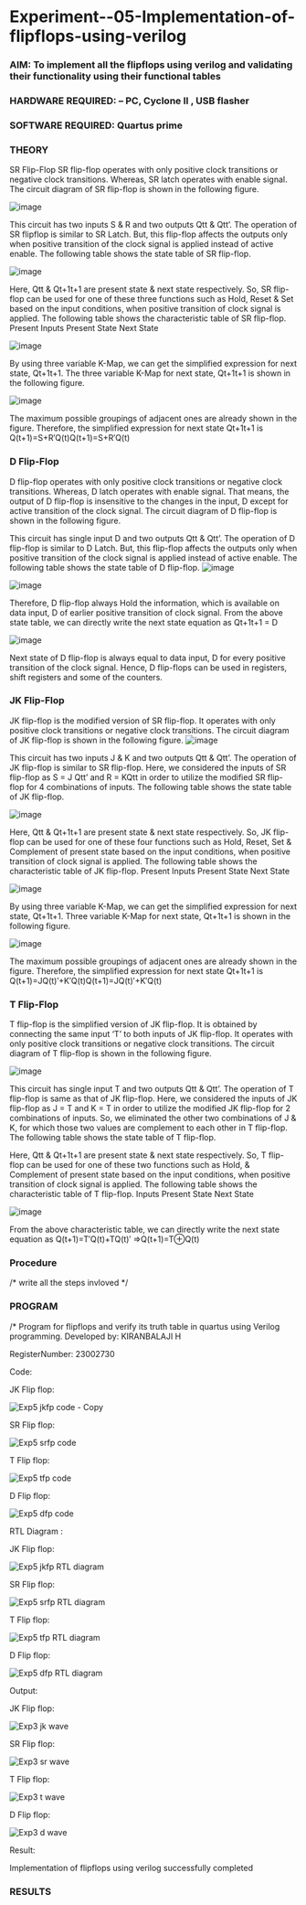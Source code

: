 # Experiment--05-Implementation-of-flipflops-using-verilog
### AIM: To implement all the flipflops using verilog and validating their functionality using their functional tables
### HARDWARE REQUIRED:  – PC, Cyclone II , USB flasher
### SOFTWARE REQUIRED:   Quartus prime
### THEORY 
SR Flip-Flop
SR flip-flop operates with only positive clock transitions or negative clock transitions. Whereas, SR latch operates with enable signal. The circuit diagram of SR flip-flop is shown in the following figure.

![image](https://user-images.githubusercontent.com/36288975/167910294-bb550548-b1dc-4cba-9044-31d9037d476b.png)

 
This circuit has two inputs S & R and two outputs Qtt & Qtt’. The operation of SR flipflop is similar to SR Latch. But, this flip-flop affects the outputs only when positive transition of the clock signal is applied instead of active enable.
The following table shows the state table of SR flip-flop.


![image](https://user-images.githubusercontent.com/36288975/167910648-ced88e69-869c-42e2-9718-a285a3902446.png)


Here, Qtt & Qt+1t+1 are present state & next state respectively. So, SR flip-flop can be used for one of these three functions such as Hold, Reset & Set based on the input conditions, when positive transition of clock signal is applied. The following table shows the characteristic table of SR flip-flop.
Present Inputs	Present State	Next State


![image](https://user-images.githubusercontent.com/36288975/167908180-5fc9d589-1cb5-41f5-b2c8-927e04f5f387.png)

By using three variable K-Map, we can get the simplified expression for next state, Qt+1t+1. The three variable K-Map for next state, Qt+1t+1 is shown in the following figure.

![image](https://user-images.githubusercontent.com/36288975/167908214-25b30a54-db20-4bcb-9385-5f93a1982a09.png)

 
The maximum possible groupings of adjacent ones are already shown in the figure. Therefore, the simplified expression for next state Qt+1t+1 is
Q(t+1)=S+R′Q(t)Q(t+1)=S+R′Q(t)


### D Flip-Flop
D flip-flop operates with only positive clock transitions or negative clock transitions. Whereas, D latch operates with enable signal. That means, the output of D flip-flop is insensitive to the changes in the input, D except for active transition of the clock signal. The circuit diagram of D flip-flop is shown in the following figure.
 
This circuit has single input D and two outputs Qtt & Qtt’. The operation of D flip-flop is similar to D Latch. But, this flip-flop affects the outputs only when positive transition of the clock signal is applied instead of active enable.
The following table shows the state table of D flip-flop.
![image](https://user-images.githubusercontent.com/36288975/167908342-e03f0cbb-5958-43bb-b74a-5e3ec2341675.png)

![image](https://user-images.githubusercontent.com/36288975/167910325-aeef0739-0a54-40e2-bebd-6f5fa0cad10e.png)



Therefore, D flip-flop always Hold the information, which is available on data input, D of earlier positive transition of clock signal. From the above state table, we can directly write the next state equation as
Qt+1t+1 = D



![image](https://user-images.githubusercontent.com/36288975/167908850-d39d07ba-7f9d-490a-b9f2-274e189fd047.png)

Next state of D flip-flop is always equal to data input, D for every positive transition of the clock signal. Hence, D flip-flops can be used in registers, shift registers and some of the counters.


### JK Flip-Flop
JK flip-flop is the modified version of SR flip-flop. It operates with only positive clock transitions or negative clock transitions. The circuit diagram of JK flip-flop is shown in the following figure.
![image](https://user-images.githubusercontent.com/36288975/167910378-d2d984a7-2815-4d17-8c41-ee4bdf59ec24.png) 

 
This circuit has two inputs J & K and two outputs Qtt & Qtt’. The operation of JK flip-flop is similar to SR flip-flop. Here, we considered the inputs of SR flip-flop as S = J Qtt’ and R = KQtt in order to utilize the modified SR flip-flop for 4 combinations of inputs.
The following table shows the state table of JK flip-flop.


![image](https://user-images.githubusercontent.com/36288975/167908575-59c35afb-50d3-46a2-888c-47478a3179d5.png)

Here, Qtt & Qt+1t+1 are present state & next state respectively. So, JK flip-flop can be used for one of these four functions such as Hold, Reset, Set & Complement of present state based on the input conditions, when positive transition of clock signal is applied. The following table shows the characteristic table of JK flip-flop.
Present Inputs	Present State	Next State

![image](https://user-images.githubusercontent.com/36288975/167908664-c854ffe9-0bd3-44c2-bfa6-e53928181c69.png)


By using three variable K-Map, we can get the simplified expression for next state, Qt+1t+1. Three variable K-Map for next state, Qt+1t+1 is shown in the following figure.
 
 
 ![image](https://user-images.githubusercontent.com/36288975/167908688-fa93c3e9-8323-4864-947d-c11d163d5a90.png)

The maximum possible groupings of adjacent ones are already shown in the figure. Therefore, the simplified expression for next state Qt+1t+1 is
Q(t+1)=JQ(t)′+K′Q(t)Q(t+1)=JQ(t)′+K′Q(t)



### T Flip-Flop
T flip-flop is the simplified version of JK flip-flop. It is obtained by connecting the same input ‘T’ to both inputs of JK flip-flop. It operates with only positive clock transitions or negative clock transitions. The circuit diagram of T flip-flop is shown in the following figure.

![image](https://user-images.githubusercontent.com/36288975/167911534-5f3c445d-bc68-46e2-9a9c-7efce5febc60.png)



This circuit has single input T and two outputs Qtt & Qtt’. The operation of T flip-flop is same as that of JK flip-flop. Here, we considered the inputs of JK flip-flop as J = T and K = T in order to utilize the modified JK flip-flop for 2 combinations of inputs. So, we eliminated the other two combinations of J & K, for which those two values are complement to each other in T flip-flop.
The following table shows the state table of T flip-flop.



Here, Qtt & Qt+1t+1 are present state & next state respectively. So, T flip-flop can be used for one of these two functions such as Hold, & Complement of present state based on the input conditions, when positive transition of clock signal is applied. The following table shows the characteristic table of T flip-flop.
Inputs	Present State	Next State


![image](https://user-images.githubusercontent.com/36288975/167909015-53aa9450-3f28-4202-887a-79d88228f8a0.png)

From the above characteristic table, we can directly write the next state equation as
Q(t+1)=T′Q(t)+TQ(t)′
⇒Q(t+1)=T⊕Q(t)

### Procedure
/* write all the steps invloved */



### PROGRAM 
/*
Program for flipflops  and verify its truth table in quartus using Verilog programming.
Developed by: KIRANBALAJI H

RegisterNumber:  23002730

Code:

JK Flip flop:

![Exp5 jkfp code - Copy](https://github.com/KiranbalajiH/Experiment--05-Implementation-of-flipflops-using-verilog/assets/149135475/7b8b849b-9036-499a-b371-d715aac59a2e)

SR Flip flop:

![Exp5 srfp code](https://github.com/KiranbalajiH/Experiment--05-Implementation-of-flipflops-using-verilog/assets/149135475/37dbeb7f-6a14-4efe-a3a7-32ba1dabeffb)

T Flip flop:

![Exp5 tfp code](https://github.com/KiranbalajiH/Experiment--05-Implementation-of-flipflops-using-verilog/assets/149135475/4bc17620-ba48-4868-ace6-6f50676a4a82)

D Flip flop:

![Exp5 dfp code](https://github.com/KiranbalajiH/Experiment--05-Implementation-of-flipflops-using-verilog/assets/149135475/20a96074-3bf4-4b6e-aff5-a19c5903d577)

RTL Diagram :

JK Flip flop:

![Exp5 jkfp RTL diagram](https://github.com/KiranbalajiH/Experiment--05-Implementation-of-flipflops-using-verilog/assets/149135475/e7b31d5a-d181-4bef-ad76-fc48f48347e3)

SR Flip flop:

![Exp5 srfp RTL diagram](https://github.com/KiranbalajiH/Experiment--05-Implementation-of-flipflops-using-verilog/assets/149135475/a0fb1c18-dbd4-4b01-b17b-151b01d23a84)

T Flip flop:

![Exp5 tfp RTL diagram](https://github.com/KiranbalajiH/Experiment--05-Implementation-of-flipflops-using-verilog/assets/149135475/38bb0c2c-43b9-4a44-adaa-bd88cb043999)

D Flip flop:

![Exp5 dfp RTL diagram](https://github.com/KiranbalajiH/Experiment--05-Implementation-of-flipflops-using-verilog/assets/149135475/2bbeca32-74c9-4a19-88c9-23375e92e0c9)

Output:

JK Flip flop:

![Exp3 jk wave](https://github.com/KiranbalajiH/Experiment--05-Implementation-of-flipflops-using-verilog/assets/149135475/e7e83143-966b-4606-827c-a91ddbc1cc32)

SR Flip flop:

![Exp3 sr wave](https://github.com/KiranbalajiH/Experiment--05-Implementation-of-flipflops-using-verilog/assets/149135475/dbd63476-a25e-44b4-b4fc-d0c0b655c0a5)

T Flip flop:

![Exp3 t wave](https://github.com/KiranbalajiH/Experiment--05-Implementation-of-flipflops-using-verilog/assets/149135475/1387b4af-af31-412f-ab85-5392dcd0a71b)

D Flip flop:

![Exp3 d wave](https://github.com/KiranbalajiH/Experiment--05-Implementation-of-flipflops-using-verilog/assets/149135475/16034ea5-7c85-426a-b5de-a37ee97d7fd1)

Result:

Implementation of flipflops using verilog successfully completed








### RESULTS 
